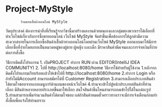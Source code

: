 # Project-MyStyle
           ร้านขายเสื้อผ้าออนไลน์ MyStyle
วัตถุประสงค์ ต้องการนำสิ่งที่เรียนรู้จากวิชานี้มาสร้างผลงานด้วยตนเองเเละกลุ่มของพวกเราได้เลือกที่ทำเว็บไซต์เกี่ยวกับการซื้อขายออนไลน์
          เว็บไซต์ MyStyle จัดทำขึ้นเพื่อต้องการให้ลูกค้ามีความสะดวกสบายในการเลือกซื้อสินค้าเสื้อผ้าทางออนไลน์โดยผ่านเว็บไซต์ MyStyle ออกแบบมาให้มีการเลือกซื้อที่ง่ายโดยเเยกเป็นหมวดหมู่ของผู้ชาย ผู้หญิง เเละเด็ก มีราคาสินค้าชัดเจนเเละการจ่ายเงินที่ง่ายต่อการสั่งซื้อ
          
วิธีการติดตั้งโปรเเกรม 
        1. เปิดPROJECT ทำการ RUN ผ่าน EDITOR(IntelliJ IDEA COMMUNITY) 
        2. ไปที่ http://localhost:8080/home
 วิธีการใช้สำหรับผู้ใช้งาน
        1.หลังจากติดตั้งโปรแกรมเรียบร้อยเเล้วให้เข้าไปที่ http://localhost:8080/home
        2.ทำการ Login หรือถ้ายังไม่มีAccount สามารถสมัครได้ที่ Customer Registration
        3.สามารถเลือกประเภทสินค้าได้ตามใจชอบจากเเถบเมนูบาร์ด้านบนของหน้าเว็บไซค์
        4.ท่านจะเข้าไปสู่หน้าประเภทสสินค้าที่ท่านเลือก มีสินค้าหลากหลายประเภทขึ้นมาให้เลือก สนใจสินค้าชิ้นไหนสามารถกดเข้าไปได้ในเเต่ละรูป
        5.ท่านสามารถเพิ่มจำนวนสินค้าได้ตามใจชอบ เเต่ถ้าสินค้าหมดชั่วคราวทางเราจะมีการเจ้งเตือนก่อนทำสั่งซื้อเพื่อเเจ้งให้ท่านทราบ
   
        
